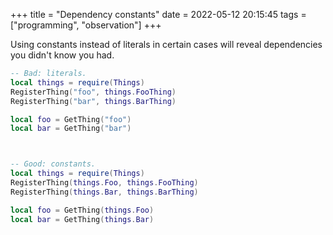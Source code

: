 +++
title = "Dependency constants"
date = 2022-05-12 20:15:45
tags = ["programming", "observation"]
+++

Using constants instead of literals in certain cases will reveal dependencies
you didn't know you had.

```lua
-- Bad: literals.
local things = require(Things)
RegisterThing("foo", things.FooThing)
RegisterThing("bar", things.BarThing)

local foo = GetThing("foo")
local bar = GetThing("bar")



-- Good: constants.
local things = require(Things)
RegisterThing(things.Foo, things.FooThing)
RegisterThing(things.Bar, things.BarThing)

local foo = GetThing(things.Foo)
local bar = GetThing(things.Bar)
```

